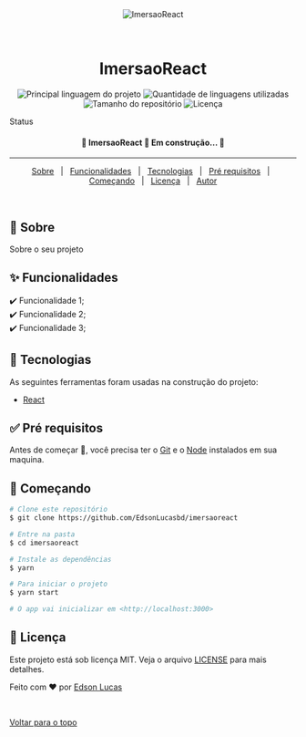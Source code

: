 <div align="center" id="top"> 
  <img src="./.github/app.gif" alt="ImersaoReact" />

  &#xa0;

  <!-- <a href="https://imersaoreact.netlify.com">Demo</a> -->
</div>

<h1 align="center">ImersaoReact</h1>

<p align="center">
  <img alt="Principal linguagem do projeto" src="https://img.shields.io/github/languages/top/EdsonLucasbd/imersaoreact?color=56BEB8">

  <img alt="Quantidade de linguagens utilizadas" src="https://img.shields.io/github/languages/count/EdsonLucasbd/imersaoreact?color=56BEB8">

  <img alt="Tamanho do repositório" src="https://img.shields.io/github/repo-size/EdsonLucasbd/imersaoreact?color=56BEB8">

  <img alt="Licença" src="https://img.shields.io/github/license/EdsonLucasbd/imersaoreact?color=56BEB8">

  <!-- <img alt="Github issues" src="https://img.shields.io/github/issues/EdsonLucasbd/imersaoreact?color=56BEB8" /> -->

  <!-- <img alt="Github forks" src="https://img.shields.io/github/forks/EdsonLucasbd/imersaoreact?color=56BEB8" /> -->

  <!-- <img alt="Github stars" src="https://img.shields.io/github/stars/EdsonLucasbd/imersaoreact?color=56BEB8" /> -->
</p>

Status

<h4 align="center"> 
	🚧  ImersaoReact 🚀 Em construção...  🚧
</h4> 

<hr>

<p align="center">
  <a href="#dart-sobre">Sobre</a> &#xa0; | &#xa0; 
  <a href="#sparkles-funcionalidades">Funcionalidades</a> &#xa0; | &#xa0;
  <a href="#rocket-tecnologias">Tecnologias</a> &#xa0; | &#xa0;
  <a href="#white_check_mark-pré-requesitos">Pré requisitos</a> &#xa0; | &#xa0;
  <a href="#checkered_flag-começando">Começando</a> &#xa0; | &#xa0;
  <a href="#memo-licença">Licença</a> &#xa0; | &#xa0;
  <a href="https://github.com/EdsonLucasbd" target="_blank">Autor</a>
</p>

<br>

## :dart: Sobre ##

Sobre o seu projeto

## :sparkles: Funcionalidades ##

:heavy_check_mark: Funcionalidade 1;\
:heavy_check_mark: Funcionalidade 2;\
:heavy_check_mark: Funcionalidade 3;

## :rocket: Tecnologias ##

As seguintes ferramentas foram usadas na construção do projeto:

<!-- - [Expo](https://expo.io/) -->
<!-- - [Node.js](https://nodejs.org/en/) -->
- [React](https://pt-br.reactjs.org/)
<!-- - [React Native](https://reactnative.dev/) -->
<!-- - [TypeScript](https://www.typescriptlang.org/) -->

## :white_check_mark: Pré requisitos ##

Antes de começar :checkered_flag:, você precisa ter o [Git](https://git-scm.com) e o [Node](https://nodejs.org/en/) instalados em sua maquina.

## :checkered_flag: Começando ##

```bash
# Clone este repositório
$ git clone https://github.com/EdsonLucasbd/imersaoreact

# Entre na pasta
$ cd imersaoreact

# Instale as dependências
$ yarn

# Para iniciar o projeto
$ yarn start

# O app vai inicializar em <http://localhost:3000>
```

## :memo: Licença ##

Este projeto está sob licença MIT. Veja o arquivo [LICENSE](LICENSE.md) para mais detalhes.


Feito com :heart: por <a href="https://github.com/EdsonLucasbd" target="_blank">Edson Lucas</a>

&#xa0;

<a href="#top">Voltar para o topo</a>
